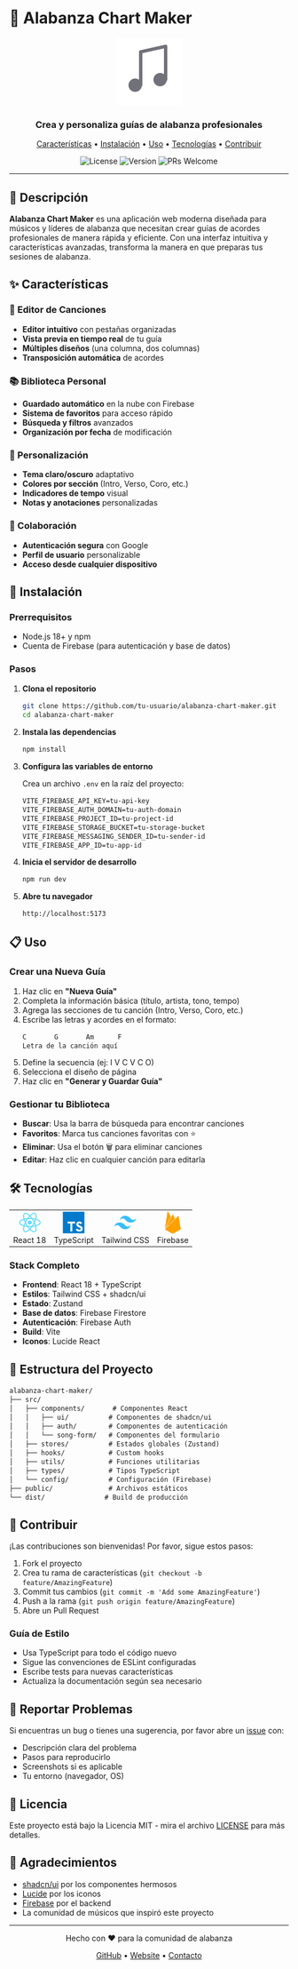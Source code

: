 # 🎵 Alabanza Chart Maker

<div align="center">
  <img src="public/logo.svg" alt="Alabanza Chart Maker Logo" width="120" height="120">
  
  <h3>Crea y personaliza guías de alabanza profesionales</h3>
  
  <p>
    <a href="#características">Características</a> •
    <a href="#instalación">Instalación</a> •
    <a href="#uso">Uso</a> •
    <a href="#tecnologías">Tecnologías</a> •
    <a href="#contribuir">Contribuir</a>
  </p>

  ![License](https://img.shields.io/badge/license-MIT-blue.svg)
  ![Version](https://img.shields.io/badge/version-1.0.0-green.svg)
  ![PRs Welcome](https://img.shields.io/badge/PRs-welcome-brightgreen.svg)
</div>

---

## 📖 Descripción

**Alabanza Chart Maker** es una aplicación web moderna diseñada para músicos y líderes de alabanza que necesitan crear guías de acordes profesionales de manera rápida y eficiente. Con una interfaz intuitiva y características avanzadas, transforma la manera en que preparas tus sesiones de alabanza.

## ✨ Características

### 🎸 Editor de Canciones
- **Editor intuitivo** con pestañas organizadas
- **Vista previa en tiempo real** de tu guía
- **Múltiples diseños** (una columna, dos columnas)
- **Transposición automática** de acordes

### 📚 Biblioteca Personal
- **Guardado automático** en la nube con Firebase
- **Sistema de favoritos** para acceso rápido
- **Búsqueda y filtros** avanzados
- **Organización por fecha** de modificación

### 🎨 Personalización
- **Tema claro/oscuro** adaptativo
- **Colores por sección** (Intro, Verso, Coro, etc.)
- **Indicadores de tempo** visual
- **Notas y anotaciones** personalizadas

### 👥 Colaboración
- **Autenticación segura** con Google
- **Perfil de usuario** personalizable
- **Acceso desde cualquier dispositivo**

## 🚀 Instalación

### Prerrequisitos
- Node.js 18+ y npm
- Cuenta de Firebase (para autenticación y base de datos)

### Pasos

1. **Clona el repositorio**
   ```bash
   git clone https://github.com/tu-usuario/alabanza-chart-maker.git
   cd alabanza-chart-maker
   ```

2. **Instala las dependencias**
   ```bash
   npm install
   ```

3. **Configura las variables de entorno**
   
   Crea un archivo `.env` en la raíz del proyecto:
   ```env
   VITE_FIREBASE_API_KEY=tu-api-key
   VITE_FIREBASE_AUTH_DOMAIN=tu-auth-domain
   VITE_FIREBASE_PROJECT_ID=tu-project-id
   VITE_FIREBASE_STORAGE_BUCKET=tu-storage-bucket
   VITE_FIREBASE_MESSAGING_SENDER_ID=tu-sender-id
   VITE_FIREBASE_APP_ID=tu-app-id
   ```

4. **Inicia el servidor de desarrollo**
   ```bash
   npm run dev
   ```

5. **Abre tu navegador**
   ```
   http://localhost:5173
   ```

## 📋 Uso

### Crear una Nueva Guía

1. Haz clic en **"Nueva Guía"**
2. Completa la información básica (título, artista, tono, tempo)
3. Agrega las secciones de tu canción (Intro, Verso, Coro, etc.)
4. Escribe las letras y acordes en el formato:
   ```
   C       G       Am      F
   Letra de la canción aquí
   ```
5. Define la secuencia (ej: I V C V C O)
6. Selecciona el diseño de página
7. Haz clic en **"Generar y Guardar Guía"**

### Gestionar tu Biblioteca

- **Buscar**: Usa la barra de búsqueda para encontrar canciones
- **Favoritos**: Marca tus canciones favoritas con ⭐
- **Eliminar**: Usa el botón 🗑️ para eliminar canciones
- **Editar**: Haz clic en cualquier canción para editarla

## 🛠️ Tecnologías

<table>
  <tr>
    <td align="center">
      <img src="https://raw.githubusercontent.com/devicons/devicon/master/icons/react/react-original.svg" width="40" height="40" alt="React"/>
      <br>React 18
    </td>
    <td align="center">
      <img src="https://raw.githubusercontent.com/devicons/devicon/master/icons/typescript/typescript-original.svg" width="40" height="40" alt="TypeScript"/>
      <br>TypeScript
    </td>
    <td align="center">
      <img src="https://raw.githubusercontent.com/devicons/devicon/master/icons/tailwindcss/tailwindcss-original.svg" width="40" height="40" alt="Tailwind"/>
      <br>Tailwind CSS
    </td>
    <td align="center">
      <img src="https://raw.githubusercontent.com/devicons/devicon/master/icons/firebase/firebase-plain.svg" width="40" height="40" alt="Firebase"/>
      <br>Firebase
    </td>
  </tr>
</table>

### Stack Completo

- **Frontend**: React 18 + TypeScript
- **Estilos**: Tailwind CSS + shadcn/ui
- **Estado**: Zustand
- **Base de datos**: Firebase Firestore
- **Autenticación**: Firebase Auth
- **Build**: Vite
- **Iconos**: Lucide React

## 📁 Estructura del Proyecto

```
alabanza-chart-maker/
├── src/
│   ├── components/       # Componentes React
│   │   ├── ui/          # Componentes de shadcn/ui
│   │   ├── auth/        # Componentes de autenticación
│   │   └── song-form/   # Componentes del formulario
│   ├── stores/          # Estados globales (Zustand)
│   ├── hooks/           # Custom hooks
│   ├── utils/           # Funciones utilitarias
│   ├── types/           # Tipos TypeScript
│   └── config/          # Configuración (Firebase)
├── public/              # Archivos estáticos
└── dist/               # Build de producción
```

## 🤝 Contribuir

¡Las contribuciones son bienvenidas! Por favor, sigue estos pasos:

1. Fork el proyecto
2. Crea tu rama de características (`git checkout -b feature/AmazingFeature`)
3. Commit tus cambios (`git commit -m 'Add some AmazingFeature'`)
4. Push a la rama (`git push origin feature/AmazingFeature`)
5. Abre un Pull Request

### Guía de Estilo

- Usa TypeScript para todo el código nuevo
- Sigue las convenciones de ESLint configuradas
- Escribe tests para nuevas características
- Actualiza la documentación según sea necesario

## 🐛 Reportar Problemas

Si encuentras un bug o tienes una sugerencia, por favor abre un [issue](https://github.com/tu-usuario/alabanza-chart-maker/issues) con:

- Descripción clara del problema
- Pasos para reproducirlo
- Screenshots si es aplicable
- Tu entorno (navegador, OS)

## 📄 Licencia

Este proyecto está bajo la Licencia MIT - mira el archivo [LICENSE](LICENSE) para más detalles.

## 👏 Agradecimientos

- [shadcn/ui](https://ui.shadcn.com/) por los componentes hermosos
- [Lucide](https://lucide.dev/) por los iconos
- [Firebase](https://firebase.google.com/) por el backend
- La comunidad de músicos que inspiró este proyecto

---

<div align="center">
  <p>Hecho con ❤️ para la comunidad de alabanza</p>
  <p>
    <a href="https://github.com/tu-usuario/alabanza-chart-maker">GitHub</a> •
    <a href="https://tu-sitio-web.com">Website</a> •
    <a href="mailto:tu-email@ejemplo.com">Contacto</a>
  </p>
</div>